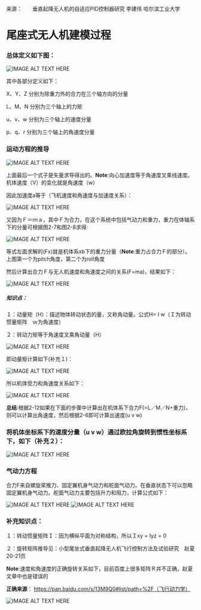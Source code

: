 来源：　　垂直起降无人机的自适应PID控制器研究  李建伟 哈尔滨工业大学

# 尾座式无人机建模过程

### 总体定义如下图：

![IMAGE ALT TEXT HERE](https://github.com/xdwgood/Navigation-and-control/blob/xdwgood-patch-1/199.png)

其中各部分定义如下：

X、Y、Z 分别为除重力外的合力在三个轴方向的分量

L、M、N 分别为三个轴上的力矩

u、v、w 分别为三个轴上的速度分量

p、q、r 分别为三个轴上的角速度分量

### 运动方程的推导

![IMAGE ALT TEXT HERE](https://github.com/xdwgood/Navigation-and-control/blob/xdwgood-patch-1/200.png)

上面最后一个式子是矢量求导得出的。**Note**:向心加速度等于角速度叉乘线速度。机体速度（V）的变化就是角速度（w）

因此加速度a等于（飞机速度和角速度与加速度关系）：

![IMAGE ALT TEXT HERE](https://github.com/xdwgood/Navigation-and-control/blob/xdwgood-patch-1/201.png)

又因为Ｆ＝ｍａ，其中Ｆ为合力，在这个系统中包括气动力和重力，重力在体轴系下的分量可根据图2-7和图2-8求得:

![IMAGE ALT TEXT HERE](https://github.com/xdwgood/Navigation-and-control/blob/xdwgood-patch-1/202.png)

等式左面求解的(Fx)就是机体系xb下的重力分量（**Note**:重力占合力Ｆ的部分）。上图第一个为pitch角度，第二个为roll角度

然后计算出合力Ｆ与无人机速度和角速度之间的关系(F=ma)，结果如下：

![IMAGE ALT TEXT HERE](https://github.com/xdwgood/Navigation-and-control/blob/xdwgood-patch-1/203.png)

##### 知识点：

１：动量矩（H）：描述物体转动状态的量，又称角动量。公式H= I w（Ｉ为转动惯量矩阵　ｗ为角速度）

２：转动力矩等于角速度叉乘角动量（H）

![IMAGE ALT TEXT HERE](https://github.com/xdwgood/Navigation-and-control/blob/xdwgood-patch-1/204.png)

即动量矩计算如下(补充１)：

![IMAGE ALT TEXT HERE](https://github.com/xdwgood/Navigation-and-control/blob/xdwgood-patch-1/205.png)

所以机体受力和角速度关系如下：

![IMAGE ALT TEXT HERE](https://github.com/xdwgood/Navigation-and-control/blob/xdwgood-patch-1/206.png)

**总结**:根据2-12如果在下面的步骤中计算出在机体系下合力F(=L／M／N+重力)，则可以计算出角速度，然后根据2-6即可计算出速度(u v w)

### 将机体坐标系下的速度分量（u v w）通过欧拉角旋转到惯性坐标系下，如下（补充２）：

![IMAGE ALT TEXT HERE](https://github.com/xdwgood/Navigation-and-control/blob/xdwgood-patch-1/207.png)

### 气动力方程

合力F来自螺旋桨推力、固定翼机身气动力和舵面气动力。在垂直状态下可以忽略固定翼机身气动力。舵面气动力主要包括升力和阻力，计算公式如下：

![IMAGE ALT TEXT HERE](https://github.com/xdwgood/Navigation-and-control/blob/xdwgood-patch-1/208.png)
![IMAGE ALT TEXT HERE](https://github.com/xdwgood/Navigation-and-control/blob/xdwgood-patch-1/209.png)


### 补充知识点：

１：转动惯量矩阵Ｉ：因为横纵平面为对称结构，所以Ｉxy = Iyz = 0

２：旋转矩阵推导见：小型尾坐式垂直起降无人机飞行控制方法及试验研究　赵夏　20-21页

**Note**:速度和角速度的正确旋转关系如下，目前百度上很多矩阵Ｒ并不正确，赵夏文章中也是错误的

**正确来源**：  https://pan.baidu.com/s/13M9Q0#list/path=%2F（飞行动力学）

![IMAGE ALT TEXT HERE](https://github.com/xdwgood/Navigation-and-control/blob/xdwgood-patch-1/311.png)


